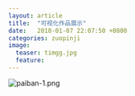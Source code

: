 ```yaml
---
layout: article
title:  "可视化作品展示"
date:   2018-01-07 22:07:50 +0800
categories: zuopinji
image:
  teaser: timgg.jpg
  feature:
---
```

![paiban-1.png](https://i.loli.net/2018/01/07/5a523d1498b8e.png)
